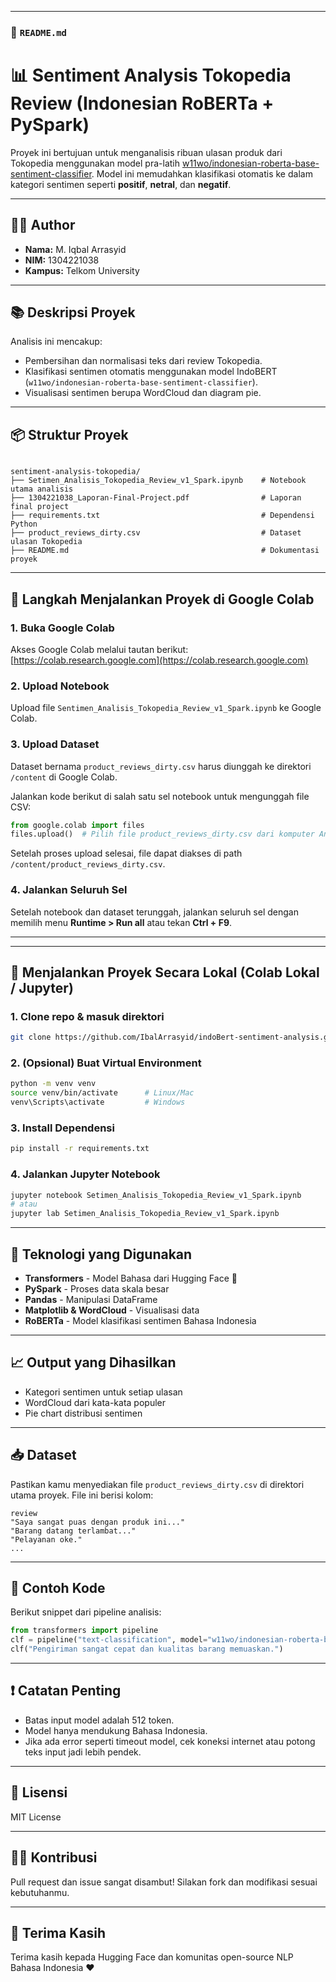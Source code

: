 ﻿---

### 📄 `README.md`

# 📊 Sentiment Analysis Tokopedia Review (Indonesian RoBERTa + PySpark)

Proyek ini bertujuan untuk menganalisis ribuan ulasan produk dari Tokopedia menggunakan model pra-latih [w11wo/indonesian-roberta-base-sentiment-classifier](https://huggingface.co/w11wo/indonesian-roberta-base-sentiment-classifier). Model ini memudahkan klasifikasi otomatis ke dalam kategori sentimen seperti **positif**, **netral**, dan **negatif**. 

---

## 👨‍💻 Author
- **Nama:** M. Iqbal Arrasyid
- **NIM:** 1304221038
- **Kampus:** Telkom University

---

## 📚 Deskripsi Proyek

Analisis ini mencakup:
- Pembersihan dan normalisasi teks dari review Tokopedia.
- Klasifikasi sentimen otomatis menggunakan model IndoBERT (`w11wo/indonesian-roberta-base-sentiment-classifier`).
- Visualisasi sentimen berupa WordCloud dan diagram pie.

---

## 📦 Struktur Proyek

```

sentiment-analysis-tokopedia/
├── Setimen_Analisis_Tokopedia_Review_v1_Spark.ipynb    # Notebook utama analisis
├── 1304221038_Laporan-Final-Project.pdf                # Laporan final project
├── requirements.txt                                    # Dependensi Python
├── product_reviews_dirty.csv                           # Dataset ulasan Tokopedia
├── README.md                                           # Dokumentasi proyek

````

---

## 🔧 Langkah Menjalankan Proyek di Google Colab

### 1. Buka Google Colab

Akses Google Colab melalui tautan berikut:  
[https://colab.research.google.com](https://colab.research.google.com)

### 2. Upload Notebook

Upload file `Sentimen_Analisis_Tokopedia_Review_v1_Spark.ipynb` ke Google Colab.

### 3. Upload Dataset

Dataset bernama `product_reviews_dirty.csv` harus diunggah ke direktori `/content` di Google Colab.

Jalankan kode berikut di salah satu sel notebook untuk mengunggah file CSV:

```python
from google.colab import files
files.upload()  # Pilih file product_reviews_dirty.csv dari komputer Anda
```

Setelah proses upload selesai, file dapat diakses di path `/content/product_reviews_dirty.csv`.

### 4. Jalankan Seluruh Sel

Setelah notebook dan dataset terunggah, jalankan seluruh sel dengan memilih menu **Runtime > Run all** atau tekan **Ctrl + F9**.

---


---

## 🚀 Menjalankan Proyek Secara Lokal (Colab Lokal / Jupyter)

### 1. Clone repo & masuk direktori

```bash
git clone https://github.com/IbalArrasyid/indoBert-sentiment-analysis.git
````

### 2. (Opsional) Buat Virtual Environment

```bash
python -m venv venv
source venv/bin/activate      # Linux/Mac
venv\Scripts\activate         # Windows
```

### 3. Install Dependensi

```bash
pip install -r requirements.txt
```

### 4. Jalankan Jupyter Notebook

```bash
jupyter notebook Setimen_Analisis_Tokopedia_Review_v1_Spark.ipynb
# atau
jupyter lab Setimen_Analisis_Tokopedia_Review_v1_Spark.ipynb
```

---

## 🧠 Teknologi yang Digunakan

* **Transformers** - Model Bahasa dari Hugging Face 🤗
* **PySpark** - Proses data skala besar
* **Pandas** - Manipulasi DataFrame
* **Matplotlib & WordCloud** - Visualisasi data
* **RoBERTa** - Model klasifikasi sentimen Bahasa Indonesia

---

## 📈 Output yang Dihasilkan

* Kategori sentimen untuk setiap ulasan
* WordCloud dari kata-kata populer
* Pie chart distribusi sentimen

---

## 📥 Dataset

Pastikan kamu menyediakan file `product_reviews_dirty.csv` di direktori utama proyek. File ini berisi kolom:

```csv
review
"Saya sangat puas dengan produk ini..."
"Barang datang terlambat..."
"Pelayanan oke."
...
```

---

## 🧪 Contoh Kode

Berikut snippet dari pipeline analisis:

```python
from transformers import pipeline
clf = pipeline("text-classification", model="w11wo/indonesian-roberta-base-sentiment-classifier")
clf("Pengiriman sangat cepat dan kualitas barang memuaskan.")
```

---

## ❗ Catatan Penting

* Batas input model adalah 512 token.
* Model hanya mendukung Bahasa Indonesia.
* Jika ada error seperti timeout model, cek koneksi internet atau potong teks input jadi lebih pendek.

---

## 📜 Lisensi

MIT License

---

## 👨‍💻 Kontribusi

Pull request dan issue sangat disambut! Silakan fork dan modifikasi sesuai kebutuhanmu.

---

## 🤝 Terima Kasih

Terima kasih kepada Hugging Face dan komunitas open-source NLP Bahasa Indonesia ❤️

